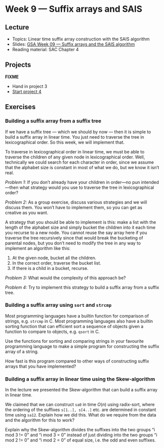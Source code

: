 # Week 9 — Suffix arrays and SAIS

## Lecture

- Topics: Linear time suffix array construction with the SAIS algorithm
- Slides: [GSA Week 09 — Suffix arrays and the SAIS algorithm](../slides/GSA%20Week%2009%20--%20SA-IS%20algorithm.pdf)
- Reading material: SAC Chapter 4

## Projects

**FIXME**

- Hand in project 3
- [Start project 4](https://www.dropbox.com/s/k6skgrwlhs8mrz4/Project%204-%20BWT-based%20matching%20%28FM-index%29.pdf?dl=0)

## Exercises

### Building a suffix array from a suffix tree

If we have a suffix tree — which we should by now — then it is simple to build a suffix array in linear time. You just need to traverse the tree in lexicographical order. So this week, we will implement that.

To traverse in lexicographical order in linear time, we must be able to traverse the children of any given node in lexicographical order. Well, technically we could search for each character in order, since we assume that the alphabet size is constant in most of what we do, but we know it isn’t real.

*Problem 1:* If you don’t already have your children in order—no pun intended—then what strategy would you use to traverse the tree in lexicographical order?

*Problem 2:* As a group exercise, discuss various strategies and we will discuss them. You won’t have to implement them, so you can get as creative as you want.

A strategy that you should be able to implement is this: make a list with the length of the alphabet size and simply bucket the children into it each time you recurse to a new node. You cannot reuse the say array here if you traverse the tree recursively since that would break the bucketing of parental nodes, but you don’t need to modify the tree in any way to implement an algorithm like this:

1. At the given node, bucket all the children.
2. In the correct order, traverse the bucket list.
3. If there is a child in a bucket, recurse.

*Problem 3:* What would the complexity of this approach be?

*Problem 4:* Try to implement this strategy to build a suffix array from a suffix tree.

### Building a suffix array using `sort` and `strcmp`

Most programming languages have a builtin function for comparison of strings, e.g. `strcmp` in C. Most programming languages also have a builtin sorting function that can efficient sort a sequence of objects given a function to compare to objects, e.g. `qsort` in C.

Use the functions for sorting and comparing strings in your favourite programming language to make a simple program for constructing the suffix array of a string.

How fast is this program compared to other ways of constructing suffix arrays that you have implemented?

### Building a suffix array in linear time using the Skew-algorithm

In the lecture we presented the Skew-algorithm that can build a suffix array in linear time.

We claimed that we can construct `sa0` in time $O(n)$ using radix-sort, where the ordering of the suffixes `s[1..], s[4..]` etc. are determined in constant time using `sa12`. Explain how we did this. What do we require from the data and the algorithm for this to work?

Explain why the Skew-algorithm divides the suffixes into the two groups “i mod 3 != 0” and “i mod 3 = 0” instead of just dividing into the two groups “i mod 2 != 0” and “i mod 2 = 0” of equal size, i.e. the odd and even suffixes.
